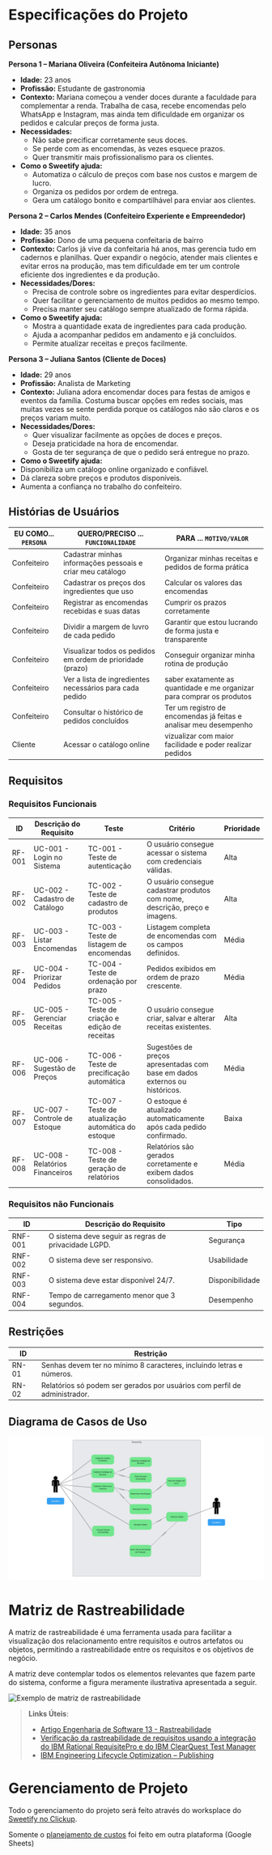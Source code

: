 # Especificações do Projeto

## Personas

**Persona 1 – Mariana Oliveira (Confeiteira Autônoma Iniciante)**
- **Idade:** 23 anos
- **Profissão:** Estudante de gastronomia 
- **Contexto:** Mariana começou a vender doces durante a faculdade para complementar a renda. Trabalha de casa, recebe encomendas pelo WhatsApp e Instagram, mas ainda tem dificuldade em organizar os pedidos e calcular preços de forma justa.
- **Necessidades:**
  - Não sabe precificar corretamente seus doces.
  - Se perde com as encomendas, às vezes esquece prazos.
  - Quer transmitir mais profissionalismo para os clientes.
- **Como o Sweetify ajuda:**
  - Automatiza o cálculo de preços com base nos custos e margem de lucro.
  - Organiza os pedidos por ordem de entrega.
  - Gera um catálogo bonito e compartilhável para enviar aos clientes.

**Persona 2 – Carlos Mendes (Confeiteiro Experiente e Empreendedor)**
- **Idade:** 35 anos
- **Profissão:** Dono de uma pequena confeitaria de bairro
- **Contexto:** Carlos já vive da confeitaria há anos, mas gerencia tudo em cadernos e planilhas. Quer expandir o negócio, atender mais clientes e evitar erros na produção, mas tem dificuldade em ter um controle eficiente dos ingredientes e da produção.
- **Necessidades/Dores:**
  - Precisa de controle sobre os ingredientes para evitar desperdícios.
  - Quer facilitar o gerenciamento de muitos pedidos ao mesmo tempo.
  - Precisa manter seu catálogo sempre atualizado de forma rápida.
- **Como o Sweetify ajuda:**
  - Mostra a quantidade exata de ingredientes para cada produção.
  - Ajuda a acompanhar pedidos em andamento e já concluídos.
  - Permite atualizar receitas e preços facilmente.


**Persona 3 – Juliana Santos (Cliente de Doces)**
- **Idade:** 29 anos
- **Profissão:** Analista de Marketing
- **Contexto:** Juliana adora encomendar doces para festas de amigos e eventos da família. Costuma buscar opções em redes sociais, mas muitas vezes se sente perdida porque os catálogos não são claros e os preços variam muito.
- **Necessidades/Dores:**
  - Quer visualizar facilmente as opções de doces e preços.
  - Deseja praticidade na hora de encomendar.
  - Gosta de ter segurança de que o pedido será entregue no prazo.
 - **Como o Sweetify ajuda:**
  - Disponibiliza um catálogo online organizado e confiável.
  - Dá clareza sobre preços e produtos disponíveis.
  - Aumenta a confiança no trabalho do confeiteiro.


## Histórias de Usuários

|EU COMO... `PERSONA`| QUERO/PRECISO ... `FUNCIONALIDADE` |PARA ... `MOTIVO/VALOR`                 |
|--------------------|------------------------------------|----------------------------------------|
| Confeiteiro | Cadastrar minhas informações pessoais e criar meu catálogo | Organizar minhas receitas e pedidos de forma prática |
| Confeiteiro | Cadastrar os preços dos ingredientes que uso | Calcular os valores das encomendas |
| Confeiteiro | Registrar as encomendas recebidas e suas datas | Cumprir os prazos corretamente |
| Confeiteiro | Dividir a margem de luvro de cada pedido | Garantir que estou lucrando de forma justa e transparente |
| Confeiteiro | Visualizar todos os pedidos em ordem de prioridade (prazo) | Conseguir organizar minha rotina de produção |
| Confeiteiro | Ver a lista de ingredientes necessários para cada pedido | saber exatamente as quantidade e me organizar para comprar os produtos |
| Confeiteiro | Consultar o histórico de pedidos concluídos | Ter um registro de encomendas já feitas e analisar meu desempenho |
| Cliente | Acessar o catálogo online | vizualizar com maior facilidade e poder realizar pedidos |


## Requisitos

### Requisitos Funcionais

|ID    | Descrição do Requisito |Teste | Critério | Prioridade |
|------|-----------------------------------------|---|------------------------------------------|---|
|RF-001|UC-001 - Login no Sistema|TC-001 - Teste de autenticação| O usuário consegue acessar o sistema com credenciais válidas.| Alta |
|RF-002|UC-002 - Cadastro de Catálogo|TC-002 - Teste de cadastro de produtos| O usuário consegue cadastrar produtos com nome, descrição, preço e imagens.| Alta |
|RF-003|UC-003 - Listar Encomendas|TC-003 - Teste de listagem de encomendas| Listagem completa de encomendas com os campos definidos.| Média |
|RF-004|UC-004 - Priorizar Pedidos|TC-004 - Teste de ordenação por prazo| Pedidos exibidos em ordem de prazo crescente.| Média |
|RF-005|UC-005 - Gerenciar Receitas|TC-005 - Teste de criação e edição de receitas| O usuário consegue criar, salvar e alterar receitas existentes.| Alta |
|RF-006|UC-006 - Sugestão de Preços|TC-006 - Teste de precificação automática| Sugestões de preços apresentadas com base em dados externos ou históricos.| Média |
|RF-007|UC-007 - Controle de Estoque|TC-007 - Teste de atualização automática do estoque| O estoque é atualizado automaticamente após cada pedido confirmado.| Baixa |
|RF-008|UC-008 - Relatórios Financeiros|TC-008 - Teste de geração de relatórios| Relatórios são gerados corretamente e exibem dados consolidados.| Média |

### Requisitos não Funcionais

|ID     | Descrição do Requisito  | Tipo |
|-------|-------------------------|----|
|RNF-001|O sistema deve seguir as regras de privacidade LGPD.|Segurança|Dados do usuário tratados de acordo com a legislação vigente.|
|RNF-002|O sistema deve ser responsivo.|Usabilidade|Interface se adapta a dispositivos móveis, tablets e desktops.|
|RNF-003|O sistema deve estar disponível 24/7.|Disponibilidade|Testes confirmam uptime contínuo.|
|RNF-004|Tempo de carregamento menor que 3 segundos.|Desempenho|Páginas principais carregam em até 3 segundos em ambiente de produção.|
 

## Restrições

|ID| Restrição                                             |
|--|-------------------------------------------------------|
|RN-01|Senhas devem ter no mínimo 8 caracteres, incluindo letras e números.|
|RN-02|Relatórios só podem ser gerados por usuários com perfil de administrador.|

## Diagrama de Casos de Uso

![Diagrama de Casos de Uso](img/casos-de-uso.png)


# Matriz de Rastreabilidade

A matriz de rastreabilidade é uma ferramenta usada para facilitar a visualização dos relacionamento entre requisitos e outros artefatos ou objetos, permitindo a rastreabilidade entre os requisitos e os objetivos de negócio. 

A matriz deve contemplar todos os elementos relevantes que fazem parte do sistema, conforme a figura meramente ilustrativa apresentada a seguir.

![Exemplo de matriz de rastreabilidade](img/02-matriz-rastreabilidade.png)

> **Links Úteis**:
> - [Artigo Engenharia de Software 13 - Rastreabilidade](https://www.devmedia.com.br/artigo-engenharia-de-software-13-rastreabilidade/12822/)
> - [Verificação da rastreabilidade de requisitos usando a integração do IBM Rational RequisitePro e do IBM ClearQuest Test Manager](https://developer.ibm.com/br/tutorials/requirementstraceabilityverificationusingrrpandcctm/)
> - [IBM Engineering Lifecycle Optimization – Publishing](https://www.ibm.com/br-pt/products/engineering-lifecycle-optimization/publishing/)


# Gerenciamento de Projeto

Todo o gerenciamento do projeto será feito através do worksplace do [Sweetify no Clickup](https://app.clickup.com/90132328478/v/li/901319034147).

Somente o [planejamento de custos](img/02-orcamento.png](https://docs.google.com/spreadsheets/d/1Kk22LDt9Ccu2w5gTrt0UidkCqqAYLPMlzvw2s77rH5c/edit?usp=sharing)) foi feito em outra plataforma (Google Sheets)
